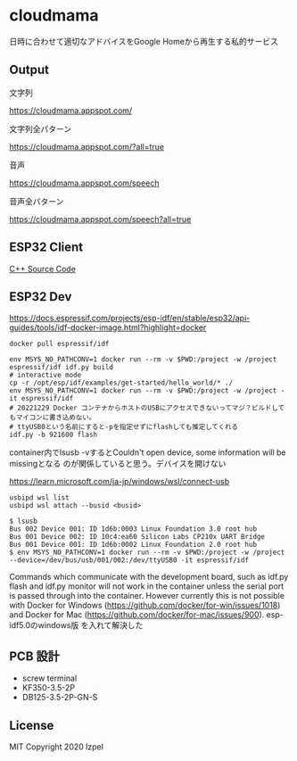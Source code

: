 # cloudmama

日時に合わせて適切なアドバイスをGoogle Homeから再生する私的サービス

## Output

文字列

https://cloudmama.appspot.com/

文字列全パターン

https://cloudmama.appspot.com/?all=true

音声

https://cloudmama.appspot.com/speech

音声全パターン

https://cloudmama.appspot.com/speech?all=true

## ESP32 Client

[C++ Source Code](esp32/cloudmama.ino)

## ESP32 Dev

https://docs.espressif.com/projects/esp-idf/en/stable/esp32/api-guides/tools/idf-docker-image.html?highlight=docker
```shell
docker pull espressif/idf

env MSYS_NO_PATHCONV=1 docker run --rm -v $PWD:/project -w /project espressif/idf idf.py build
# interactive mode
cp -r /opt/esp/idf/examples/get-started/hello_world/* ./
env MSYS_NO_PATHCONV=1 docker run --rm -v $PWD:/project -w /project -it espressif/idf
# 20221229 Docker コンテナからホストのUSBにアクセスできないってマジ？ビルドしてもマイコンに書き込めない。
# ttyUSB0という名前にすると-pを指定せずにflashしても推定してくれる
idf.py -b 921600 flash
```

container内でlsusb -vするとCouldn't open device, some information will be missingとなる
のが関係していると思う。デバイスを開けない

https://learn.microsoft.com/ja-jp/windows/wsl/connect-usb

```shell
usbipd wsl list
usbipd wsl attach --busid <busid>
```

```shell
$ lsusb
Bus 002 Device 001: ID 1d6b:0003 Linux Foundation 3.0 root hub
Bus 001 Device 002: ID 10c4:ea60 Silicon Labs CP210x UART Bridge
Bus 001 Device 001: ID 1d6b:0002 Linux Foundation 2.0 root hub
$ env MSYS_NO_PATHCONV=1 docker run --rm -v $PWD:/project -w /project --device=/dev/bus/usb/001/002:/dev/ttyUSB0 -it espressif/idf
```

Commands which communicate with the development board, such as idf.py flash and idf.py monitor will not work in the container unless the serial port is passed through into the container. However currently this is not possible with Docker for Windows (https://github.com/docker/for-win/issues/1018) and Docker for Mac (https://github.com/docker/for-mac/issues/900).
esp-idf5.0のwindows版
を入れて解決した

## PCB 設計
- screw terminal
- KF350-3.5-2P
- DB125-3.5-2P-GN-S

## License
MIT Copyright 2020 lzpel